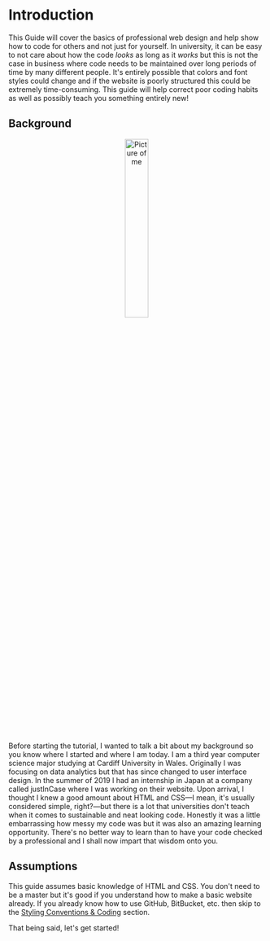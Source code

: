# Introduction

This Guide will cover the basics of professional web design and help show how to code for others and not just for yourself. In university, it can be easy to not care about how the code *looks* as long as it *works* but this is not the case in business where code needs to be maintained over long periods of time by many different people. It's entirely possible that colors and font styles could change and if the website is poorly structured this could be extremely time-consuming. This guide will help correct poor coding habits as well as possibly teach you something entirely new!

## Background
<center><img width=30% height=30% src="/avatar.png" alt="Picture of me"></center>

Before starting the tutorial, I wanted to talk a bit about my background so you know where I started and where I am today. I am a third year computer science major studying at Cardiff University in Wales. Originally I was focusing on data analytics but that has since changed to user interface design. In the summer of 2019 I had an internship in Japan at a company called justInCase where I was working on their website. Upon arrival, I thought I knew a good amount about HTML and CSS—I mean, it's usually considered simple, right?—but there is a lot that universities don't teach when it comes to sustainable and neat looking code. Honestly it was a little embarrassing how messy my code was but it was also an amazing learning opportunity. There's no better way to learn than to have your code checked by a professional and I shall now impart that wisdom onto you.



## Assumptions

This guide assumes basic knowledge of HTML and CSS. You don't need to be a master but it's good if you understand how to make a basic website already. If you already know how to use GitHub, BitBucket, etc. then skip to the [Styling Conventions & Coding]() section.

 That being said, let's get started!
